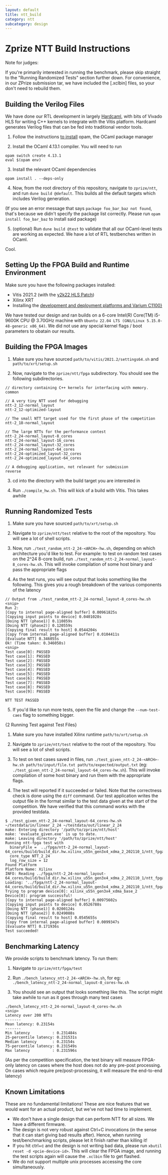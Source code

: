 ```yaml
---
layout: default
title: ntt_build
category: ntt
subcategory: design
---
```


# Zprize NTT Build Instructions

Note for judges:

If you're primarily interested in running the benchmark, please skip straight
to the "Running Randomized Tests" section further down. For convenience, in our
ZPrize submission tar, we have included the [.xclbin] files, so your don't need
to rebuild them.

## Building the Verilog Files

We have done our RTL development in largely
[Hardcaml](https://github.com/janestreet/hardcaml), with bits of Vivado HLS
for writing C++ kernels to integrate with the Vitis platform. Hardcaml generates
Verilog files that can be fed into traditional vendor tools.

1. Follow the instructions [to install](https://opam.ocaml.org/doc/Install.html)
opam, the OCaml package manager

2. Install the OCaml 4.13.1 compiler. You will need to run

```
opam switch create 4.13.1
eval $(opam env)
```

3. Install the relevant OCaml dependencies

```
opam install . --deps-only
```


4. Now, from the root directory of this repository, navigate to
   `zprize/ntt`, and run `dune build @default`. This builds all the default
   targets which includes Verilog generation.

(If you see an error message that says `package foo_bar_baz not found`, that's
because we didn't specify the package list correctly. Please run
`opam install foo_bar_baz` to install said package)

5. (optional) Run `dune build @test` to validate that all our OCaml-level tests
   are working as expected. We have a lot of RTL testbenches written in OCaml.

Cool.

## Setting Up the FPGA Build and Runtime Environment

Make sure you have the following packages installed:

- Vitis 2021.2 (with the [y2k22 HLS Patch](https://support.xilinx.com/s/article/76960?language=en_US))
- Xilinx XRT
- Installing the [development and deployment platforms and Varium C1100}](https://www.xilinx.com/products/accelerators/varium/c1100.html#gettingstarted)

We have tested our design and ran builds on a 6-core
Intel(R) Core(TM) i5-9600K CPU @ 3.70GHz machine with
`Ubuntu 22.04 LTS (GNU/Linux 5.15.0-48-generic x86_64)`.  We did not use
any special kernel flags / boot parameters to obatain our results.

## Building the FPGA Images

1. Make sure you have sourced `path/to/vitis/2021.2/settings64.sh` and
`path/to/xrt/setup.sh`

2. Now, navigate to the `zprize/ntt/fpga` subdirectory. You should see the
   following subdirectories.

```
// directory containing C++ kernels for interfacing with memory.
common

// A very tiny NTT used for debugging
ntt-2_12-normal_layout
ntt-2_12-optimized-layout

// The small NTT target used for the first phase of the competition
ntt-2_18-normal_layout

// The large NTTs for the performance contest
ntt-2_24-normal_layout-8_cores
ntt-2_24-normal_layout-16_cores
ntt-2_24-normal_layout-32_cores
ntt-2_24-normal_layout-64_cores
ntt-2_24-optimized_layout-32_cores
ntt-2_24-optimized_layout-64_cores

// A debugging application, not relevant for submission
reverse
```

3. cd into the directory with the build target you are interested in

4. Run `./compile_hw.sh`. This will kick of a build with Vitis. This takes
   awhile

## Running Randomized Tests

1. Make sure you have sourced `path/to/xrt/setup.sh`

2. Navigate to `zprize/ntt/test` relative to the root of the repository. You
   will see a lot of shell scripts.

3. Now, run `./test_random_ntt-2_24-<ARCH>-hw.sh`, depending on which
architecture you'd like to test. For example: to test on random test cases on
the 2^24 8-core build, run
`./test_random_ntt-2_24-normal_layout-8_cores-hw.sh`. This will invoke
compilation of some host binary and pass the appropriate flags

4. As the test runs, you will see output that looks something like the following.
   This gives you a rough breakdown of the various components of the latency

```
// Output from ./test_random_ntt-2_24-normal_layout-8_cores-hw.sh
<snip>
Run 2:
[Copy to internal page-aligned buffer] 0.00961825s
[Copying input points to device] 0.0401028s
[Doing NTT (phase1)] 0.110859s
[Doing NTT (phase2)] 0.120559s
[Copying final result to host] 0.0544204s
[Copy from internal page-aligned buffer] 0.0104411s
[Evaluate NTT] 0.346055s
Ok! (Time taken: 0.346058s)
<snip>
Test case[0]: PASSED
Test case[1]: PASSED
Test case[2]: PASSED
Test case[3]: PASSED
Test case[4]: PASSED
Test case[5]: PASSED
Test case[6]: PASSED
Test case[7]: PASSED
Test case[8]: PASSED
Test case[9]: PASSED

NTT TEST PASSED
```

5. If you'd like to run more tests, open the file and change the
   `--num-test-caes` flag to something bigger.

{2 Running Test against Test Files}

1. Make sure you have installed Xilinx runtime `path/to/xrt/setup.sh`

2. Navigate to `zprize/ntt/test` relative to the root of the repository. You
   will see a lot of shell scripts.

3. To test on test cases saved in files, run
`./test_given_ntt-2_24-<ARCH>-hw.sh path/to/input/file.txt path/to/expected/output.txt`
(eg: `./test_given_ntt-2_24-normal_layout-64_cores-hw.sh`).  This will invoke
compilation of some host binary and run them with the appropriate flags.

4. The test will reported if it succeeded or failed. Note that the correctness
check is done using the `diff` command. Our test application writes the output
file in the format similar to the test data given at the start of the
competition. We have verified that this command works with the provided
testdata.

```
$ ./test_given_ntt-2_24-normal_layout-64_cores-hw.sh ~/testdata/in/linear_2_24 ~/testdata/out/linear_2_24
make: Entering directory '/path/to/zprize/ntt/host'
make: 'evaluate_given.exe' is up to date.
make: Leaving directory '/path/to/zprize/ntt/host'
Running ntt-fpga test with
  binaryFile =  ../fpga/ntt-2_24-normal_layout-64_cores/build/build_dir.hw.xilinx_u55n_gen3x4_xdma_2_202110_1/ntt_fpga.xclbin
  core_type NTT_2_24
  log_row_size = 12
Found Platform
Platform Name: Xilinx
INFO: Reading ../fpga/ntt-2_24-normal_layout-64_cores/build/build_dir.hw.xilinx_u55n_gen3x4_xdma_2_202110_1/ntt_fpga.xclbin
Loading: '../fpga/ntt-2_24-normal_layout-64_cores/build/build_dir.hw.xilinx_u55n_gen3x4_xdma_2_202110_1/ntt_fpga.xclbin'
Trying to program device[0]: xilinx_u55n_gen3x4_xdma_base_2
Device[0]: program successful!
[Copy to internal page-aligned buffer] 0.00975602s
[Copying input points to device] 0.0526788s
[Doing NTT (phase1)] 0.0200124s
[Doing NTT (phase2)] 0.0249088s
[Copying final result to host] 0.0545655s
[Copy from internal page-aligned buffer] 0.0099347s
[Evaluate NTT] 0.171936s
Test succeeded!
```

## Benchmarking Latency

We provide scripts to benchmark latency. To run them:

1. Navigate to `zprize/ntt/fpga/test`

2. Run `./bench_latency_ntt-2_24-<ARCH>-hw.sh`, for eg:
`./bench_latency_ntt-2_24-normal_layout-8_cores-hw.sh`

3. You should see an output that looks something like this. The script
   might take awhile to run as it goes through many test cases

```
./bench_latency_ntt-2_24-normal_layout-8_cores-hw.sh
<snip>
Latency over 200 NTTs
-------
Mean latency: 0.23154s
-------
Min latency          : 0.231484s
25-percentile latency: 0.231531s
Median latency       : 0.23154s
75-percentile latency: 0.231549s
Max latency          : 0.231596s
```

(As per the competition specification, the test binary will measure FPGA-only
latency on cases where the host does not do any pre-post processing. On cases
which require pre/post-processing, it will measure the end-to-end latency)

## Known Limitations

These are no fundamental limitations! These are nice features that we
would want for an actual product, but we've not had time to implement.

- We don't have a single design that can perform NTT for all sizes. We have a
  different firmware.
- The design is not very robust against Ctrl+C invocations (in the sense that
  it can start giving bad results after). Hence, when running test/benchmarking
  scripts, please let it finish rather than killing it!
- If you hit ctrl+c and the design is not writing bad data, please run
  `xbutil reset -d <pcie-device-id>`. This will clear the FPGA image, and
  running the test scripts again will cause the `.xclbin` file to get flashed.
- We do not support multiple unix processes accessing the core simultaneously.

